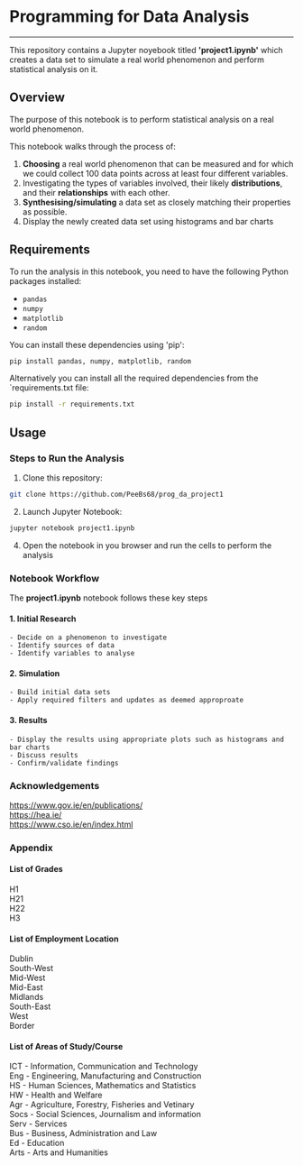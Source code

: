 # **Programming for Data Analysis**
***

This repository contains a Jupyter noyebook titled **'project1.ipynb'** which creates a data set to simulate a real world phenomenon and perform statistical analysis on it.

## **Overview**

The purpose of this notebook is to perform statistical analysis on a real world phenomenon. 

This notebook walks through the process of:
1. **Choosing** a real world phenomenon that can be measured and for which we could collect 100 data points across at least four different variables.
2. Investigating the types of variables involved, their likely **distributions**, and their **relationships** with each other.
3. **Synthesising/simulating** a data set as closely matching their properties as possible.
4. Display the newly created data set using histograms and bar charts

## **Requirements**

To run the analysis in this notebook, you need to have the following Python packages installed:

- `pandas`
- `numpy`
- `matplotlib`
- `random`

You can install these dependencies using 'pip':

```bash
pip install pandas, numpy, matplotlib, random
```

Alternatively you can install all the required dependencies from the `requirements.txt file:

```bash
pip install -r requirements.txt
```

## **Usage**

### **Steps to Run the Analysis**

1. Clone this repository:

```bash
git clone https://github.com/PeeBs68/prog_da_project1
```

2. Launch Jupyter Notebook:

```bash
jupyter notebook project1.ipynb
```

4. Open the notebook in you browser and run the cells to perform the analysis

### **Notebook Workflow**

The **project1.ipynb** notebook follows these key steps

#### 1. **Initial Research**
    - Decide on a phenomenon to investigate
    - Identify sources of data 
    - Identify variables to analyse

#### 2. **Simulation**
    - Build initial data sets
    - Apply required filters and updates as deemed approproate

#### 3. **Results**
    - Display the results using appropriate plots such as histograms and bar charts
    - Discuss results
    - Confirm/validate findings 



### **Acknowledgements**

https://www.gov.ie/en/publications/   
https://hea.ie/   
https://www.cso.ie/en/index.html

### Appendix

#### List of Grades
H1   
H21   
H22   
H3   

#### List of Employment Location
Dublin     
South-West   
Mid-West   
Mid-East   
Midlands   
South-East   
West   
Border   

#### List of Areas of Study/Course
ICT - Information, Communication and Technology   
Eng - Engineering, Manufacturing and Construction   
HS - Human Sciences, Mathematics and Statistics   
HW - Health and Welfare   
Agr - Agriculture, Forestry, Fisheries and Vetinary   
Socs - Social Sciences, Journalism and information   
Serv - Services   
Bus - Business, Administration and Law   
Ed - Education   
Arts - Arts and Humanities

